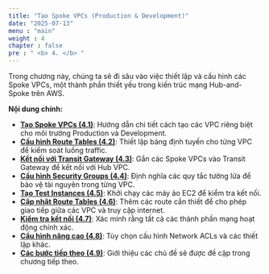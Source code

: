 ```yaml
---
title: "Tạo Spoke VPCs (Production & Development)"
date: "2025-07-13"
menu : "main"
weight : 4
chapter : false
pre : " <b> 4. </b> "
---
```

Trong chương này, chúng ta sẽ đi sâu vào việc thiết lập và cấu hình các Spoke VPCs, một thành phần thiết yếu trong kiến trúc mạng Hub-and-Spoke trên AWS.

**Nội dung chính:**

- **[Tạo Spoke VPCs (4.1)](4.1-create-spoke-vpcs/)**: Hướng dẫn chi tiết cách tạo các VPC riêng biệt cho môi trường Production và Development.
- **[Cấu hình Route Tables (4.2)](4.2-configure-route-tables/)**: Thiết lập bảng định tuyến cho từng VPC để kiểm soát luồng traffic.
- **[Kết nối với Transit Gateway (4.3)](4.3-attach-to-transit-gateway/)**: Gắn các Spoke VPCs vào Transit Gateway để kết nối với Hub VPC.
- **[Cấu hình Security Groups (4.4)](4.4-configure-security-groups/)**: Định nghĩa các quy tắc tường lửa để bảo vệ tài nguyên trong từng VPC.
- **[Tạo Test Instances (4.5)](4.5-create-test-instances/)**: Khởi chạy các máy ảo EC2 để kiểm tra kết nối.
- **[Cập nhật Route Tables (4.6)](4.6-update-route-tables/)**: Thêm các route cần thiết để cho phép giao tiếp giữa các VPC và truy cập internet.
- **[Kiểm tra kết nối (4.7)](4.7-testing-connectivity/)**: Xác minh rằng tất cả các thành phần mạng hoạt động chính xác.
- **[Cấu hình nâng cao (4.8)](4.8-advanced-configuration/)**: Tùy chọn cấu hình Network ACLs và các thiết lập khác.
- **[Các bước tiếp theo (4.9)](4.9-next-steps/)**: Giới thiệu các chủ đề sẽ được đề cập trong chương tiếp theo.
